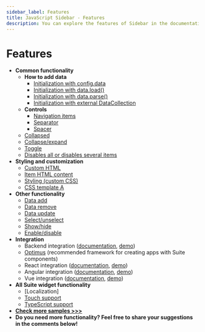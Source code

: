 ```yaml
---
sidebar_label: Features
title: JavaScript Sidebar - Features 
description: You can explore the features of Sidebar in the documentation of the DHTMLX JavaScript UI library. Browse developer guides and API reference, try out code examples and live demos, and download a free 30-day evaluation version of DHTMLX Suite 7.
---
```


# Features


- **Common functionality**
    - **How to add data**
        - [Initialization with config.data](https://snippet.dhtmlx.com/y8y7iw42)
        - [Initialization with data.load()](https://snippet.dhtmlx.com/mq4ggjmm)
        - [Initialization with data.parse()](https://snippet.dhtmlx.com/x0qpt7pk)
        - [Initialization with external DataCollection](https://snippet.dhtmlx.com/f4wo06yo)
    - **Controls**
        - [Navigation items](https://snippet.dhtmlx.com/potv580p)
        - [Separator](https://snippet.dhtmlx.com/aq2l1z5n)
        - [Spacer](https://snippet.dhtmlx.com/wk50830i)
    - [Collapsed](https://snippet.dhtmlx.com/bkh54ir7)
    - [Collapse/expand](https://snippet.dhtmlx.com/ydlltdq6)
    - [Toggle](https://snippet.dhtmlx.com/wll2h9nd)
    - [Disables all or disables several items](https://snippet.dhtmlx.com/bi40ovcw)
- **Styling and customization**
    - [Custom HTML](https://snippet.dhtmlx.com/26ds0gxp)
    - [Item HTML content](https://snippet.dhtmlx.com/xb6av4qj)
    - [Styling (custom CSS)](https://snippet.dhtmlx.com/3mhhvvcr)
    - [CSS template A](https://snippet.dhtmlx.com/sidebar_template_a)
- **Other functionality**
    - [Data add](https://snippet.dhtmlx.com/jcnw95ac)
    - [Data remove](https://snippet.dhtmlx.com/ecp3etuf)
    - [Data update](https://snippet.dhtmlx.com/p1zu63le)
    - [Select/unselect](https://snippet.dhtmlx.com/3odod5v1)
    - [Show/hide](https://snippet.dhtmlx.com/5hsowdoy)
    - [Enable/disable](https://snippet.dhtmlx.com/ea9fywne)
- **Integration**
    - Backend integration ([documentation](integration/suite_and_backend.md), [demo](https://github.com/DHTMLX/nodejs-suite-demo))
    - [Optimus](optimus_guides/index.md) (recommended framework for creating apps with Suite components)
    - React integration ([documentation](integration/suite_and_react.md), [demo](https://github.com/DHTMLX/react-widgets))
    - Angular integration ([documentation](integration/suite_and_angular.md), [demo](https://github.com/DHTMLX/angular-suite-demo))
    - Vue integration ([documentation](integration/suite_and_vue.md), [demo](https://github.com/DHTMLX/vue-suite-demo))
- **All Suite widget functionality**
    - [Localization]
    - [Touch support](https://snippet.dhtmlx.com/q3cu6x1a)
    - [TypeScript support](common_features/using_typescript.md)
- [**Check more samples >>>**](https://snippet.dhtmlx.com/all?text=colorpicker)
- **Do you need more functionality? Feel free to share your suggestions in the comments below!**
